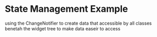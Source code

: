
# State Management Example


using the ChangeNotifier to  create data that accessible by all classes benetah the widget tree to make data easeir to access